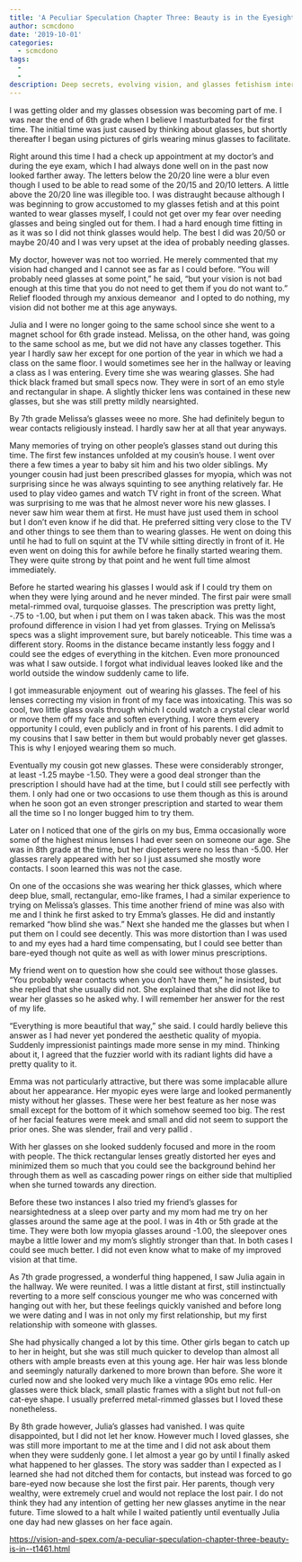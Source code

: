 ```yaml
---
title: 'A Peculiar Speculation Chapter Three: Beauty is in the Eyesight of the Beholder'
author: scmcdono
date: '2019-10-01'
categories:
  - scmcdono
tags:
  - 
  - 
description: Deep secrets, evolving vision, and glasses fetishism intertwine in this coming-of-age tale of self-discovery.
---
```

I was getting older and my glasses obsession was becoming part of me. I was near the end of 6th grade when I believe I masturbated for the first time. The initial time was just caused by thinking about glasses, but shortly thereafter I began using pictures of girls wearing minus glasses to facilitate. 

Right around this time I had a check up appointment at my doctor’s and during the eye exam, which I had always done well on in the past now looked farther away. The letters below the 20/20 line were a blur even though I used to be able to read some of the 20/15 and 20/10 letters. A little above the 20/20 line was illegible too. I was distraught because although I was beginning to grow accustomed to my glasses fetish and at this point wanted to wear glasses myself, I could not get over my fear over needing glasses and being singled out for them. I had a hard enough time fitting in as it was so I did not think glasses would help. The best I did was 20/50 or maybe 20/40 and I was very upset at the idea of probably needing glasses. 

My doctor, however was not too worried. He merely commented that my vision had changed and I cannot see as far as I could before. “You will probably need glasses at some point,” he said, “but your vision is not bad enough at this time that you do not need to get them if you do not want to.” Relief flooded through my anxious demeanor  and I opted to do nothing, my vision did not bother me at this age anyways. 

Julia and I were no longer going to the same school since she went to a magnet school for 6th grade instead. Melissa, on the other hand, was going to the same school as me, but we did not have any classes together. This year I hardly saw her except for one portion of the year in which we had a class on the same floor. I would sometimes see her in the hallway or leaving a class as I was entering. Every time she was wearing glasses. She had thick black framed but small specs now. They were in sort of an emo style and rectangular in shape. A slightly thicker lens was contained in these new glasses, but she was still pretty mildly nearsighted. 

By 7th grade Melissa’s glasses weee no more. She had definitely begun to wear contacts religiously instead. I hardly saw her at all that year anyways. 

Many memories of trying on other people’s glasses stand out during this time. The first few instances unfolded at my cousin’s house. I went over there a few times a year to baby sit him and his two older siblings. My younger cousin had just been prescribed glasses for myopia, which was not surprising since he was always squinting to see anything relatively far. He used to play video games and watch TV right in front of the screen. What was surprising to me was that he almost never wore his new glasses. I never saw him wear them at first. He must have just used them in school but I don’t even know if he did that. He preferred sitting very close to the TV and other things to see them than to wearing glasses. He went on doing this until he had to full on squint at the TV while sitting directly in front of it. He even went on doing this for awhile before he finally started wearing them. They were quite strong by that point and he went full time almost immediately. 

Before he started wearing his glasses I would ask if I could try them on when they were lying around and he never minded. The first pair were small metal-rimmed oval, turquoise glasses. The prescription was pretty light, -.75 to -1.00, but when i put them on I was taken aback. This was the most profound difference in vision I had yet from glasses. Trying on Melissa’s specs was a slight improvement sure, but barely noticeable. This time was a different story. Rooms in the distance became instantly less foggy and I could see the edges of everything in the kitchen. Even more pronounced was what I saw outside. I forgot what individual leaves looked like and the world outside the window suddenly came to life. 

I got immeasurable enjoyment  out of wearing his glasses. The feel of his lenses correcting my vision in front of my face was intoxicating. This was so cool, two little glass ovals through which I could watch a crystal clear world or move them off my face and soften everything. I wore them every opportunity I could, even publicly and in front of his parents. I did admit to my cousins that I saw better in them but would probably never get glasses. This is why I enjoyed wearing them so much.

Eventually my cousin got new glasses. These were considerably stronger, at least -1.25 maybe -1.50. They were a good deal stronger than the prescription I should have had at the time, but I could still see perfectly with them. I only had one or two occasions to use them though as this is around when he soon got an even stronger prescription and started to wear them all the time so I no longer bugged him to try them. 

Later on I noticed that one of the girls on my bus, Emma occasionally wore some of the highest minus lenses I had ever seen on someone our age. She was in 8th grade at the time, but her diopeters were no less than -5.00. Her glasses rarely appeared with her so I just assumed she mostly wore contacts. 
I soon learned this was not the case.

On one of the occasions she was wearing her thick glasses, which where deep blue, small, rectangular, emo-like frames, I had a similar experience to trying on Melissa’s glasses. This time another friend of mine was also with me and I think he first asked to try Emma’s glasses. He did and instantly remarked “how blind she was.” Next she handed me the glasses but when I put them on I could see decently. This was more distortion than I was used to and my eyes had a hard time compensating, but I could see better than bare-eyed though not quite as well as with lower minus prescriptions. 

My friend went on to question how she could see without those glasses. “You probably wear contacts when you don’t have them,” he insisted, but she replied that she usually did not. She explained that she did not like to wear her glasses so he asked why. I will remember her answer for the rest of my life. 

“Everything is more beautiful that way,” she said. I could hardly believe this answer as I had never yet pondered the aesthetic quality of myopia. Suddenly impressionist paintings made more sense in my mind. Thinking about it, I agreed that the fuzzier world with its radiant lights did have a pretty quality to it.  

Emma was not particularly attractive, but there was some implacable allure about her appearance. Her myopic eyes were large and looked permanently misty without her glasses. These were her best feature as her nose was small except for the bottom of it which somehow seemed too big. The rest of her facial features were meek and small and did not seem to support the prior ones. She was slender, frail and very pallid . 

With her glasses on she looked suddenly focused and more in the room with people. The thick rectangular lenses greatly distorted her eyes and minimized them so much that you could see the background behind her through them as well as cascading power rings on either side that multiplied when she turned towards any direction. 

Before these two instances I also tried my friend’s glasses for nearsightedness at a sleep over party and my mom had me try on her glasses around the same age at the pool. I was in 4th or 5th grade at the time. They were both low myopia glasses around -1.00, the sleepover ones maybe a little lower and my mom’s slightly stronger than that. In both cases I could see much better. I did not even know what to make of my improved vision at that time. 

As 7th grade progressed, a wonderful thing happened, I saw Julia again in the hallway. We were reunited. I was a little distant at first, still instinctually reverting to a more self conscious younger me who was concerned with hanging out with her, but these feelings quickly vanished and before long we were dating and I was in not only my first relationship, but my first relationship with someone with glasses. 

She had physically changed a lot by this time. Other girls began to catch up to her in height, but she was still much quicker to develop than almost all others with ample breasts even at this young age. Her hair was less blonde and seemingly naturally darkened to more brown than before. She wore it curled now and she looked very much like a vintage 90s emo relic. Her glasses were thick black, small plastic frames with a slight but not full-on cat-eye shape. I usually preferred metal-rimmed glasses but I loved these nonetheless.

By 8th grade however, Julia’s glasses had vanished. I was quite disappointed, but I did not let her know. However much I loved glasses, she was still more important to me at the time and I did not ask about them when they were suddenly gone. I let almost a year go by until I finally asked what happened to her glasses. The story was sadder than I expected as I learned she had not ditched them for contacts, but instead was forced to go bare-eyed now because she lost the first pair. Her parents, though very wealthy, were extremely cruel and would not replace the lost pair. I do not think they had any intention of getting her new glasses anytime in the near future. Time slowed to a halt while I waited patiently until eventually Julia one day had new glasses on her face again.

https://vision-and-spex.com/a-peculiar-speculation-chapter-three-beauty-is-in--t1461.html